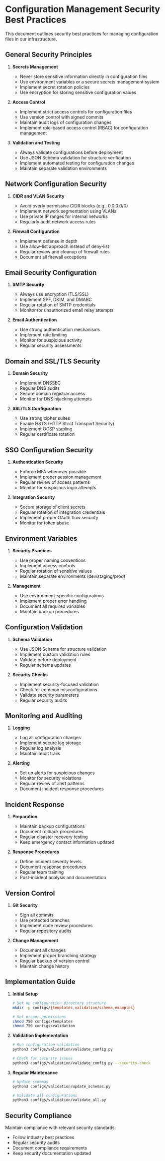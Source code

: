 # Configuration Management Security Best Practices

This document outlines security best practices for managing configuration files in our infrastructure.

## General Security Principles

1. **Secrets Management**
   - Never store sensitive information directly in configuration files
   - Use environment variables or a secure secrets management system
   - Implement secret rotation policies
   - Use encryption for storing sensitive configuration values

2. **Access Control**
   - Implement strict access controls for configuration files
   - Use version control with signed commits
   - Maintain audit logs of configuration changes
   - Implement role-based access control (RBAC) for configuration management

3. **Validation and Testing**
   - Always validate configurations before deployment
   - Use JSON Schema validation for structure verification
   - Implement automated testing for configuration changes
   - Maintain separate validation environments

## Network Configuration Security

1. **CIDR and VLAN Security**
   - Avoid overly permissive CIDR blocks (e.g., 0.0.0.0/0)
   - Implement network segmentation using VLANs
   - Use private IP ranges for internal networks
   - Regularly audit network access rules

2. **Firewall Configuration**
   - Implement defense in depth
   - Use allow-list approach instead of deny-list
   - Regular review and cleanup of firewall rules
   - Document all firewall exceptions

## Email Security Configuration

1. **SMTP Security**
   - Always use encryption (TLS/SSL)
   - Implement SPF, DKIM, and DMARC
   - Regular rotation of SMTP credentials
   - Monitor for unauthorized email relay attempts

2. **Email Authentication**
   - Use strong authentication mechanisms
   - Implement rate limiting
   - Monitor for suspicious activity
   - Regular security assessments

## Domain and SSL/TLS Security

1. **Domain Security**
   - Implement DNSSEC
   - Regular DNS audits
   - Secure domain registrar access
   - Monitor for DNS hijacking attempts

2. **SSL/TLS Configuration**
   - Use strong cipher suites
   - Enable HSTS (HTTP Strict Transport Security)
   - Implement OCSP stapling
   - Regular certificate rotation

## SSO Configuration Security

1. **Authentication Security**
   - Enforce MFA whenever possible
   - Implement proper session management
   - Regular review of access patterns
   - Monitor for suspicious login attempts

2. **Integration Security**
   - Secure storage of client secrets
   - Regular rotation of integration credentials
   - Implement proper OAuth flow security
   - Monitor for token abuse

## Environment Variables

1. **Security Practices**
   - Use proper naming conventions
   - Implement access controls
   - Regular rotation of sensitive values
   - Maintain separate environments (dev/staging/prod)

2. **Management**
   - Use environment-specific configurations
   - Implement proper error handling
   - Document all required variables
   - Maintain backup procedures

## Configuration Validation

1. **Schema Validation**
   - Use JSON Schema for structure validation
   - Implement custom validation rules
   - Validate before deployment
   - Regular schema updates

2. **Security Checks**
   - Implement security-focused validation
   - Check for common misconfigurations
   - Validate security parameters
   - Regular security audits

## Monitoring and Auditing

1. **Logging**
   - Log all configuration changes
   - Implement secure log storage
   - Regular log analysis
   - Maintain audit trails

2. **Alerting**
   - Set up alerts for suspicious changes
   - Monitor for security violations
   - Regular review of alert patterns
   - Document incident response procedures

## Incident Response

1. **Preparation**
   - Maintain backup configurations
   - Document rollback procedures
   - Regular disaster recovery testing
   - Keep emergency contact information updated

2. **Response Procedures**
   - Define incident severity levels
   - Document response procedures
   - Regular team training
   - Post-incident analysis and documentation

## Version Control

1. **Git Security**
   - Sign all commits
   - Use protected branches
   - Implement code review procedures
   - Regular repository audits

2. **Change Management**
   - Document all changes
   - Implement proper branching strategy
   - Regular backup of version control
   - Maintain change history

## Implementation Guide

1. **Initial Setup**
   ```bash
   # Set up configuration directory structure
   mkdir -p configs/{templates,validation/schema,examples}
   
   # Set proper permissions
   chmod 750 configs/templates
   chmod 750 configs/validation
   ```

2. **Validation Implementation**
   ```bash
   # Run configuration validation
   python3 configs/validation/validate_config.py
   
   # Check for security issues
   python3 configs/validation/validate_config.py --security-check
   ```

3. **Regular Maintenance**
   ```bash
   # Update schemas
   python3 configs/validation/update_schemas.py
   
   # Validate all configurations
   python3 configs/validation/validate_all.py
   ```

## Security Compliance

Maintain compliance with relevant security standards:
- Follow industry best practices
- Regular security audits
- Document compliance requirements
- Keep security documentation updated
